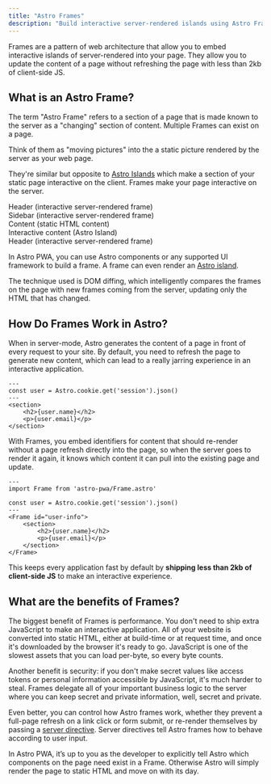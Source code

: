 ```yaml
---
title: "Astro Frames"
description: "Build interactive server-rendered islands using Astro Frames"
---
```


Frames are a pattern of web architecture that allow you to embed interactive islands of server-rendered into your page. They allow you to update the content of a page without refreshing the page with less than 2kb of client-side JS.

## What is an Astro Frame?

The term "Astro Frame" refers to a section of a page that is made known to the server as a "changing" section of content. Multiple Frames can exist on a page.

Think of them as "moving pictures" into the a static picture rendered by the server as your web page.

They're similar but opposite to [Astro Islands](https://docs.astro.build/docs/en/concepts/islands/) which make a section of your static page interactive on the client. Frames make your page interactive on the server.

<div class="bg-slate-200 border border-slate-400 p-2 grid grid-cols-3 grid-rows-5 gap-2">
    <div class="col-span-3 h-20 bg-green-200 border-2 border-green-400 text-green-700 p-2 flex justify-center items-center">
        Header (interactive server-rendered frame)
    </div>
    <div class="col-span-1 row-span-4 h-90 bg-green-200 border-2 border-green-400 text-green-700 p-2 flex flex-col text-center justify-center items-center">
        Sidebar <span class="block">(interactive server-rendered frame)</span>
    </div>
    <div class="col-span-2 row-span-3 bg-green-50 border-2 border-lime-500 text-lime-700 p-2 flex justify-center items-center">
        Content (static HTML content)
    </div>
    <div class="col-span-2 h-90 bg-pink-200 border-2 border-pink-500 text-pink-700 p-2 flex justify-center items-center">
        Interactive content (Astro Island)
    </div>
    <div class="col-span-3 bg-green-50 border-2 border-lime-500 text-lime-700 p-2 flex justify-center items-center">
        Header (interactive server-rendered frame)
    </div>
</div>

In Astro PWA, you can use Astro components or any supported UI framework to build a frame. A frame can even render an [Astro island](https://docs.astro.build/docs/en/concepts/islands/).

The technique used is DOM diffing, which intelligently compares the frames on the page with new frames coming from the server, updating only the HTML that has changed.

## How Do Frames Work in Astro?

When in server-mode, Astro generates the content of a page in front of every request to your site. By default, you need to refresh the page to generate new content, which can lead
to a really jarring experience in an interactive application.

```
---
const user = Astro.cookie.get('session').json()
---
<section>
    <h2>{user.name}</h2>
    <p>{user.email}</p>
</section>
```

With Frames, you embed identifiers for content that should re-render without a page refresh directly into the page, so when the server goes to render it again, it knows which content it can pull into the existing page and update.

```
---
import Frame from 'astro-pwa/Frame.astro'

const user = Astro.cookie.get('session').json()
---
<Frame id="user-info">
    <section>
        <h2>{user.name}</h2>
        <p>{user.email}</p>
    </section>
</Frame>
```

This keeps every application fast by default by **shipping less than 2kb of client-side JS** to make an interactive experience.

## What are the benefits of Frames?

The biggest benefit of Frames is performance. You don't need to ship extra JavaScript to make an interactive application. All of your website is converted into static HTML, either
at build-time or at request time, and once it's downloaded by the browser it's ready to go. JavaScript is one of the slowest assets that you can load per-byte, so every byte counts.

Another benefit is security: if you don't make secret values like access tokens or personal information accessible by JavaScript, it's much harder to steal. Frames delegate all
of your important business logic to the server where you can keep secret and private information, well, secret and private.

Even better, you can control how Astro frames work, whether they prevent a full-page refresh on a link click or form submit, or re-render themselves by passing a [server directive](/docs/en/reference/server-directive). Server directives tell Astro frames how to behave according to user input.

In Astro PWA, it’s up to you as the developer to explicitly tell Astro which components on the page need exist in a Frame. Otherwise Astro will simply render the page to static
HTML and move on with its day.

